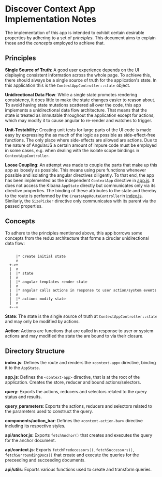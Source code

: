 # Discover Context App Implementation Notes

The implementation of this app is intended to exhibit certain desirable
properties by adhering to a set of *principles*. This document aims to explain
those and the *concepts* employed to achieve that.


## Principles

**Single Source of Truth**: A good user experience depends on the UI displaying
consistent information across the whole page. To achieve this, there should
always be a single source of truth for the application's state. In this
application this is the `ContextAppController::state` object.

**Unidirectional Data Flow**: While a single state promotes rendering
consistency, it does little to make the state changes easier to reason about.
To avoid having state mutations scattered all over the code, this app
implements a unidirectional data flow architecture. That means that the state
is treated as immutable throughout the application except for actions, which
may modify it to cause angular to re-render and watches to trigger.

**Unit-Testability**: Creating unit tests for large parts of the UI code is
made easy by expressing the as much of the logic as possible as
side-effect-free functions. The only place where side-effects are allowed are
actions. Due to the nature of AngularJS a certain amount of impure code must be
employed in some cases, e.g. when dealing with the isolate scope bindings in
`ContextAppController`.

**Loose Coupling**: An attempt was made to couple the parts that make up this
app as loosely as possible. This means using pure functions whenever possible
and isolating the angular directives diligently. To that end, the app has been
implemented as the independent `ContextApp` directive in [app.js](app.js). It
does not access the Kibana `AppState` directly but communicates only via its
directive properties. The binding of these attributes to the state and thereby
to the route is performed by the `CreateAppRouteController`in
[index.js](index.js). Similarly, the `SizePicker` directive only communicates
with its parent via the passed properties.


## Concepts

To adhere to the principles mentioned above, this app borrows some concepts
from the redux architecture that forms a ciruclar unidirectional data flow:

```

     |* create initial state
     v
  +->+
  |  v
  |  |* state
  |  v
  |  |* angular templates render state
  |  v
  |  |* angular calls actions in response to user action/system events
  |  v
  |  |* actions modify state
  |  v
  +--+

```

**State**: The state is the single source of truth at
`ContextAppController::state` and may only be modified by actions.

**Action**: Actions are functions that are called in response to user or system
actions and may modified the state the are bound to via their closure.


## Directory Structure

**index.js**: Defines the route and renders the `<context-app>` directive,
binding it to the `AppState`.

**app.js**: Defines the `<context-app>` directive, that is at the root of the
application. Creates the store, reducer and bound actions/selectors.

**query**: Exports the actions, reducers and selectors related to the
query status and results.

**query_parameters**: Exports the actions, reducers and selectors related to
the parameters used to construct the query.

**components/action_bar**: Defines the `<context-action-bar>`
directive including its respective styles.


**api/anchor.js**: Exports `fetchAnchor()` that creates and executes the
query for the anchor document.

**api/context.js**: Exports `fetchPredecessors()`, `fetchSuccessors()`, `fetchSurroundingDocs()` that
create and execute the queries for the preceeding and succeeding documents.

**api/utils**: Exports various functions used to create and transform
queries.
